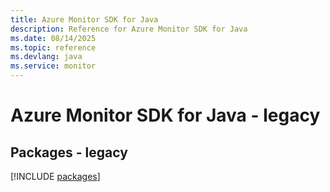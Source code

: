 ```yaml
---
title: Azure Monitor SDK for Java
description: Reference for Azure Monitor SDK for Java
ms.date: 08/14/2025
ms.topic: reference
ms.devlang: java
ms.service: monitor
---
```

# Azure Monitor SDK for Java - legacy
## Packages - legacy
[!INCLUDE [packages](monitor-index.md)]